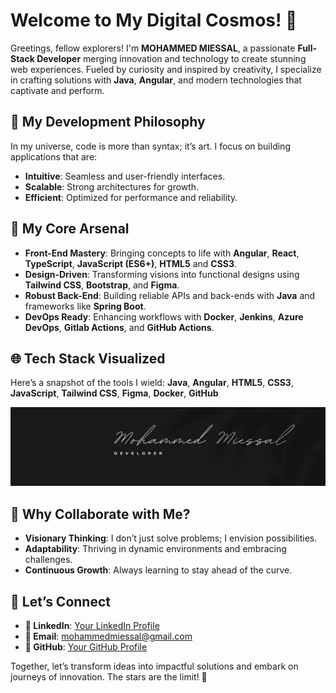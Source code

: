 # Welcome to My Digital Cosmos! 🚀

Greetings, fellow explorers! I'm **MOHAMMED MIESSAL**, a passionate **Full-Stack Developer** merging innovation and technology to create stunning web experiences. Fueled by curiosity and inspired by creativity, I specialize in crafting solutions with **Java**, **Angular**, and modern technologies that captivate and perform.

## 🔮 My Development Philosophy
In my universe, code is more than syntax; it’s art. I focus on building applications that are:
- **Intuitive**: Seamless and user-friendly interfaces.
- **Scalable**: Strong architectures for growth.
- **Efficient**: Optimized for performance and reliability.

## 🔧 My Core Arsenal
- **Front-End Mastery**: Bringing concepts to life with **Angular**, **React**, **TypeScript**, **JavaScript (ES6+)**, **HTML5** and **CSS3**.
- **Design-Driven**: Transforming visions into functional designs using **Tailwind CSS**, **Bootstrap**, and **Figma**.
- **Robust Back-End**: Building reliable APIs and back-ends with **Java** and frameworks like **Spring Boot**.
- **DevOps Ready**: Enhancing workflows with **Docker**, **Jenkins**, **Azure DevOps**, **Gitlab Actions**, and **GitHub Actions**.

## 🌐 Tech Stack Visualized
Here’s a snapshot of the tools I wield:
**Java**, **Angular**, **HTML5**, **CSS3**, **JavaScript**, **Tailwind CSS**, **Figma**, **Docker**, **GitHub**

![Coding Image](images/LinkedIn%20Banner.png)

## 🌟 Why Collaborate with Me?
- **Visionary Thinking**: I don’t just solve problems; I envision possibilities.
- **Adaptability**: Thriving in dynamic environments and embracing challenges.
- **Continuous Growth**: Always learning to stay ahead of the curve.

## 🔄 Let’s Connect
- **🏰 LinkedIn**: [Your LinkedIn Profile](https://www.linkedin.com/in/mohammed-mi%C3%AAssal/)
- **📧 Email**: mohammedmiessal@gmail.com
- **🎡 GitHub**: [Your GitHub Profile](https://github.com/MOHAMMED-MIESSAL)

Together, let’s transform ideas into impactful solutions and embark on journeys of innovation. The stars are the limit! 🌠
